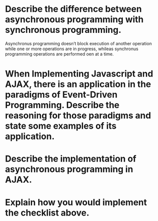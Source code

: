 # Describe the difference between asynchronous programming with synchronous programming.
Asynchronus programming doesn’t block execution of another operation while one or more operations are in progress, whileas synchronus programming operations are performed oen at a time.

# When Implementing Javascript and AJAX, there is an application in the paradigms of Event-Driven Programming. Describe the reasoning for those paradigms and state some examples of its application.

# Describe the implementation of asynchronous programming in AJAX.

# Explain how you would implement the checklist above.

